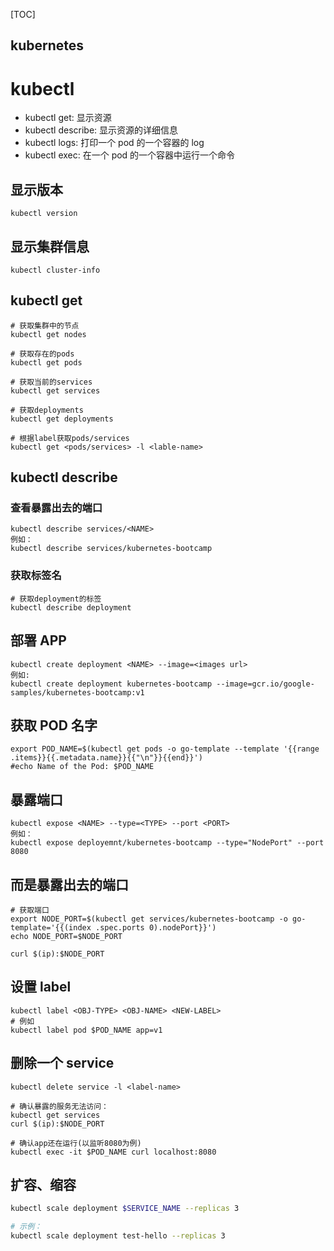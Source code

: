[TOC]

kubernetes
---

# kubectl

- kubectl get: 显示资源
- kubectl describe: 显示资源的详细信息
- kubectl logs: 打印一个 pod 的一个容器的 log
- kubectl exec: 在一个 pod 的一个容器中运行一个命令

## 显示版本

```
kubectl version
```

## 显示集群信息

```
kubectl cluster-info
```

## kubectl get

```
# 获取集群中的节点
kubectl get nodes

# 获取存在的pods
kubectl get pods

# 获取当前的services
kubectl get services

# 获取deployments
kubectl get deployments

# 根据label获取pods/services
kubectl get <pods/services> -l <lable-name>
```

## kubectl describe

### 查看暴露出去的端口

```shell
kubectl describe services/<NAME>
例如：
kubectl describe services/kubernetes-bootcamp
```

### 获取标签名
```shell
# 获取deployment的标签
kubectl describe deployment
```

## 部署 APP

```
kubectl create deployment <NAME> --image=<images url>
例如:
kubectl create deployment kubernetes-bootcamp --image=gcr.io/google-samples/kubernetes-bootcamp:v1
```

## 获取 POD 名字

```shell
export POD_NAME=$(kubectl get pods -o go-template --template '{{range .items}}{{.metadata.name}}{{"\n"}}{{end}}')
#echo Name of the Pod: $POD_NAME
```

## 暴露端口

```shell
kubectl expose <NAME> --type=<TYPE> --port <PORT>
例如：
kubectl expose deployemnt/kubernetes-bootcamp --type="NodePort" --port 8080
```


## 而是暴露出去的端口

```shell
# 获取端口
export NODE_PORT=$(kubectl get services/kubernetes-bootcamp -o go-template='{{(index .spec.ports 0).nodePort}}')
echo NODE_PORT=$NODE_PORT

curl $(ip):$NODE_PORT
```

## 设置 label

```shell
kubectl label <OBJ-TYPE> <OBJ-NAME> <NEW-LABEL>
# 例如
kubectl label pod $POD_NAME app=v1
```

## 删除一个 service

```shell
kubectl delete service -l <label-name>

# 确认暴露的服务无法访问：
kubectl get services
curl $(ip):$NODE_PORT

# 确认app还在运行(以监听8080为例)
kubectl exec -it $POD_NAME curl localhost:8080
```

## 扩容、缩容

```bash
kubectl scale deployment $SERVICE_NAME --replicas 3

# 示例：
kubectl scale deployment test-hello --replicas 3
```
